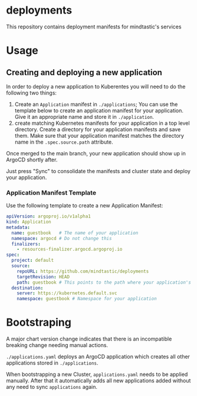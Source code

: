 # deployments
This repository contains deployment manifests for mindtastic's services

# Usage

## Creating and deploying a new application

In order to deploy a new application to Kuberentes you will need to do the following two things:
1. Create an `Application` manifest in `./applications`;
    You can use the template below to create an application manifest for your application. 
    Give it an appropriate name and store it in `./application`.
2. create matching Kubernetes manifests for your application in a top level directory.
    Create a directory for your application manifests and save them.
    Make sure that your application manifest matches the directory name in the `.spec.source.path` attribute.

Once merged to the main branch, your new application should show up in ArgoCD shortly after.

Just press "Sync" to consolidate the manifests and cluster state and deploy your application.

### Application Manifest Template

Use the following template to create a new Application Manifest:

```yaml
apiVersion: argoproj.io/v1alpha1
kind: Application
metadata:
  name: guestbook   # The name of your application
  namespace: argocd # Do not change this
  finalizers:
    - resources-finalizer.argocd.argoproj.io
spec:
  project: default
  source:
    repoURL: https://github.com/mindtastic/deployments
    targetRevision: HEAD
    path: guestbook # This points to the path where your application's manifests are stored
  destination:
    server: https://kubernetes.default.svc
    namespace: guestbook # Namespace for your application
```

# Bootstraping

A major chart version change indicates that there is an incompatible breaking change needing manual actions.

`./applications.yaml` deploys an ArgoCD application which creates all other applications stored in `./applications`.

When bootstrapping a new Cluster, `applications.yaml` needs to be applied manually. After that it automatically adds all new applications added without any need to sync `applications` again.